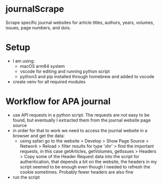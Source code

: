 # journalScrape

Scrape specific journal websites for article titles, authors, years, volumes, issues, page numbers, and dois.

# Setup
- I am using: 
  - macOS arm64 system
  - vscode for editing and running python script
  - python3 and pip installed through homebrew and added to vscode
- create venv for all required modules

# Workflow for APA journal
- use API requests in a python script. The requests are not easy to be found, but eventually I extracted them from the journal website page source
- in order for that to work we need to access the journal website in a browser and get the data:
  - using safari go to the website > Develop > Show Page Source > Network > Reload > filter results for type 'xhr' > find the important requests, in this case getArticles, getVolumes, getIssues > Headers > Copy some of the Header Request data into the script for authentication, that depends a bit on the website, the headers in my script seemed to be enough even though I needed to refresh the cookie sometimes. Probably fewer headers are also fine
- run the script
